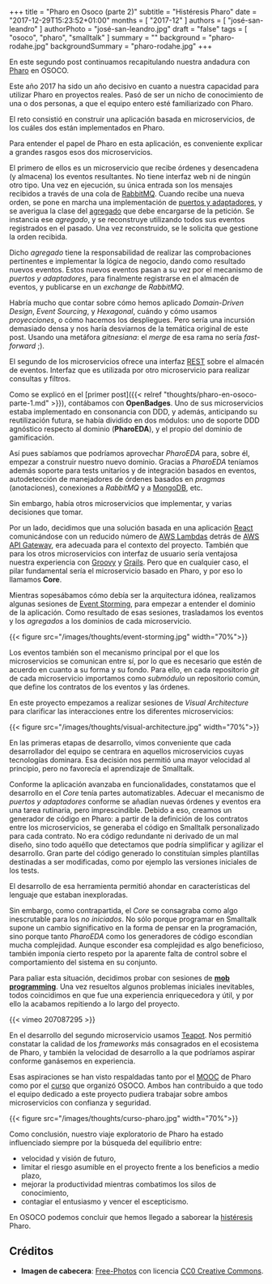 +++
title = "Pharo en Osoco (parte 2)"
subtitle = "Histéresis Pharo"
date = "2017-12-29T15:23:52+01:00"
months = [ "2017-12" ]
authors = [ "josé-san-leandro" ]
authorPhoto = "josé-san-leandro.jpg"
draft = "false"
tags = [ "osoco", "pharo", "smalltalk" ]
summary = ""
background = "pharo-rodahe.jpg"
backgroundSummary = "pharo-rodahe.jpg"
+++

En este segundo post continuamos recapitulando nuestra andadura con [Pharo](http://www.pharo.org) en OSOCO.

Este año 2017 ha sido un año decisivo en cuanto a nuestra capacidad para utilizar Pharo en proyectos reales. Pasó de ser un nicho de conocimiento de una o dos personas, a que el equipo entero esté familiarizado con Pharo.

El reto consistió en construir una aplicación basada en microservicios, de los cuáles dos están implementados en Pharo.

Para entender el papel de Pharo en esta aplicación, es conveniente explicar a grandes rasgos esos dos microservicios.

El primero de ellos es un microservicio que recibe órdenes y desencadena (y almacena) los eventos resultantes. No tiene interfaz web ni de ningún otro tipo. Una vez en ejecución, su única entrada son los mensajes recibidos a través de una cola de [RabbitMQ](https://www.rabbitmq.com). Cuando recibe una nueva orden, se pone en marcha una implementación de [puertos y adaptadores](http://alistair.cockburn.us/Hexagonal+architecture), y se averigua la clase del [agregado](https://en.wikipedia.org/wiki/Domain-driven_design) que debe encargarse de la petición. Se instancia ese *agregado*, y se reconstruye utilizando todos sus eventos registrados en el pasado. Una vez reconstruido, se le solicita que gestione la orden recibida.

Dicho *agregado* tiene la responsabilidad de realizar las comprobaciones pertinentes e implementar la lógica de negocio, dando como resultado nuevos eventos.
Estos nuevos eventos pasan a su vez por el mecanismo de *puertos y adaptadores*, para finalmente registrarse en el almacén de eventos, y publicarse en un *exchange* de *RabbitMQ*.

Habría mucho que contar sobre cómo hemos aplicado *Domain-Driven Design*, *Event Sourcing*, y *Hexagonal*, cuándo y cómo usamos *proyecciones*, o cómo hacemos los despliegues. Pero sería una incursión demasiado densa y nos haría desviarnos de la temática original de este post. Usando una metáfora *gitnesiana*: el *merge* de esa rama no sería *fast-forward* ;).

El segundo de los microservicios ofrece una interfaz [REST](https://en.wikipedia.org/wiki/Representational_state_transfer) sobre el almacén de eventos. Interfaz que es utilizada por otro microservicio para realizar consultas y filtros.

Como se explicó en el [primer post]({{< relref "thoughts/pharo-en-osoco-parte-1.md" >}}), contábamos con **OpenBadges**. Uno de sus microservicios estaba implementado en consonancia con DDD, y además, anticipando su reutilización futura, se había dividido en dos módulos: uno de soporte DDD agnóstico respecto al dominio (**PharoEDA**), y el propio del dominio de gamificación.

Así pues sabíamos que podríamos aprovechar *PharoEDA* para, sobre él, empezar a construir nuestro nuevo dominio. Gracias a *PharoEDA* teníamos además soporte para tests unitarios y de integración basados en eventos, autodetección de manejadores de órdenes basados en *pragmas* (anotaciones), conexiones a *RabbitMQ* y a [MongoDB](https://www.mongodb.com), etc.

Sin embargo, había otros microservicios que implementar, y varias decisiones que tomar.

Por un lado, decidimos que una solución basada en una aplicación [React](https://reactjs.org) comunicándose con un reducido número de [AWS Lambdas](https://aws.amazon.com/lambda/) detrás de [AWS API Gateway](https://aws.amazon.com/api-gateway/), era adecuada para el contexto del proyecto. También que para los otros microservicios con interfaz de usuario sería ventajosa nuestra experiencia con [Groovy](http://groovy-lang.org) y [Grails](https://grails.org). Pero que en cualquier caso, el pilar fundamental sería el microservicio basado en Pharo, y por eso lo llamamos **Core**.

Mientras sopesábamos cómo debía ser la arquitectura idónea, realizamos algunas sesiones de [Event Storming](https://en.wikipedia.org/wiki/Event_storming), para empezar a entender el dominio de la aplicación. Como resultado de esas sesiones, trasladamos los eventos y los *agregados* a los dominios de cada microservicio.

{{< figure src="/images/thoughts/event-storming.jpg" width="70%">}}

Los eventos también son el mecanismo principal por el que los microservicios se comunican entre sí, por lo que es necesario que estén de acuerdo en cuanto a su forma y su fondo. Para ello, en cada repositorio *git* de cada microservicio importamos como *submódulo* un repositorio común, que define los contratos de los eventos y las órdenes.

En este proyecto empezamos a realizar sesiones de *Visual Architecture* para clarificar las interacciones entre los diferentes microservicios: 

{{< figure src="/images/thoughts/visual-architecture.jpg" width="70%">}}

En las primeras etapas de desarrollo, vimos conveniente que cada desarrollador del equipo se centrara en aquellos microservicios cuyas tecnologías dominara. Esa decisión nos permitió una mayor velocidad al principio, pero no favorecía el aprendizaje de Smalltalk.

Conforme la aplicación avanzaba en funcionalidades, constatamos que el desarrollo en el *Core* tenía partes automatizables. Adecuar el mecanismo de *puertos y adaptadores* conforme se añadían nuevas órdenes y eventos era una tarea rutinaria, pero imprescindible. Debido a eso, creamos un generador de código en Pharo: a partir de la definición de los contratos entre los microservicios, se generaba el código en Smalltalk personalizado para cada contrato. No era código redundante ni derivado de un mal diseño, sino todo aquéllo que detectamos que podría simplificar y agilizar el desarrollo. Gran parte del código generado lo constituían simples plantillas destinadas a ser modificadas, como por ejemplo las versiones iniciales de los tests.

El desarrollo de esa herramienta permitió ahondar en características del lenguaje que estaban inexploradas.

Sin embargo, como contrapartida, el *Core* se consagraba como algo inescrutable para los *no iniciados*. No sólo porque programar en Smalltalk supone un cambio significativo en la forma de pensar en la programación, sino porque tanto *PharoEDA* como los generadores de código escondían mucha complejidad. Aunque esconder esa complejidad es algo beneficioso, también imponía cierto respeto por la aparente falta de control sobre el comportamiento del sistema en su conjunto.

Para paliar esta situación, decidimos probar con sesiones de [**mob programming**](https://vimeo.com/207087295). Una vez resueltos algunos problemas iniciales inevitables, todos coincidimos en que fue una experiencia enriquecedora y útil, y por ello la acabamos repitiendo a lo largo del proyecto.

{{< vimeo 207087295 >}}

En el desarrollo del segundo microservicio usamos [Teapot](https://medium.com/@richardeng/precious-zinc-teapot-on-the-web-9e36a21c5576). Nos permitió constatar la calidad de los *frameworks* más consagrados en el ecosistema de Pharo, y también la velocidad de desarrollo a la que podríamos aspirar conforme ganásemos en experiencia.

Esas aspiraciones se han visto respaldadas tanto por el [MOOC](http://mooc.pharo.org) de Pharo como por el [curso](https://www.meetup.com/MadridSUG/events/244115960/) que organizó OSOCO. Ambos han contribuido a que todo el equipo dedicado a este proyecto pudiera trabajar sobre ambos microservicios con confianza y seguridad.

{{< figure src="/images/thoughts/curso-pharo.jpg" width="70%">}}

Como conclusión, nuestro viaje exploratorio de Pharo ha estado influenciado siempre por la búsqueda del equilibrio entre:

- velocidad y visión de futuro,
- limitar el riesgo asumible en el proyecto frente a los beneficios a medio plazo,
- mejorar la productividad mientras combatimos los silos de conocimiento,
- contagiar el entusiasmo y vencer el escepticismo.

En OSOCO podemos concluir que hemos llegado a saborear la [histéresis](https://es.wikipedia.org/wiki/Hist%C3%A9resis) Pharo.

## Créditos

- **Imagen de cabecera**: <a href="https://pixabay.com/en/old-lighthouse-la-palma-salinas-1538921/" target="_blank">Free-Photos</a> con licencia <a href="https://creativecommons.org/publicdomain/zero/1.0/deed.en">CC0 Creative Commons</a>.


